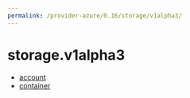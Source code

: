 ```yaml
---
permalink: /provider-azure/0.16/storage/v1alpha3/
---
```


# storage.v1alpha3



* [account](account.md)
* [container](container.md)